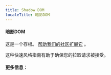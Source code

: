 ```yaml
---
title: Shadow DOM
localeTitle: 暗影DOM
---
```

#### 暗影DOM

这是一个存根。 [帮助我们的社区扩展它](https://github.com/freecodecamp/guides/tree/master/src/pages/web-components/shadow-dom/index.md) 。

这种快速风格指南有助于确保您的拉取请求被接受。

#### 更多信息：